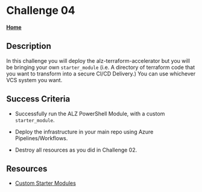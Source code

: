# Challenge 04

**[Home](./introduction.md)**

## Description

In this challenge you will deploy the alz-terraform-accelerator but you will be bringing your own `starter_module` (i.e. A directory of terraform code that you want to transform into a secure CI/CD Delivery.) You can use whichever VCS system you want.

## Success Criteria

- Successfully run the ALZ PowerShell Module, with a custom `starter_module`.

- Deploy the infrastructure in your main repo using Azure Pipelines/Workflows.

- Destroy all resources as you did in Challenge 02.

## Resources

- [Custom Starter Modules](https://github.com/Azure/alz-terraform-accelerator/wiki/Frequently-Asked-Questions#questions-about-using-custom-starter-modules)
